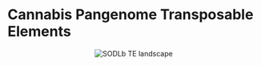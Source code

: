 # Cannabis Pangenome Transposable Elements

<p align="center">
  <img src="utilityFiles/SODLb_chr7_TEs_distribution_0_70719495_window1000000.png" title="SODLb TE landscape">
</p>